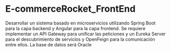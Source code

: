 # E-commerceRocket_FrontEnd
Desarrollar un sistema basado en microservicios utilizando Spring Boot para la capa backend y Angular para la capa frontend. Se requiere implementar un API Gateway para unificar las peticiones y un Eureka Server para el descubrimiento de servicios y OpenFeign para la comunicación entre ellos. La base de datos será Oracle
